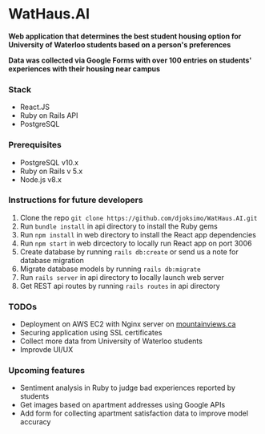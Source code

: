 # WatHaus.AI

**Web application that determines the best student housing option for University of Waterloo students based on a person's preferences**

**Data was collected via Google Forms with over 100 entries on students' experiences with their housing near campus**

### Stack

* React.JS
* Ruby on Rails API
* PostgreSQL

### Prerequisites

* PostgreSQL v10.x
* Ruby on Rails v 5.x
* Node.js v8.x

### Instructions for future developers

1. Clone the repo ```git clone https://github.com/djoksimo/WatHaus.AI.git ```
2. Run ```bundle install``` in api directory to install the Ruby gems
3. Run ```npm install``` in web directory to install the React app dependencies
4. Run ```npm start``` in web dircectory to locally run React app on port 3006
5. Create database by running ```rails db:create``` or send us a note for database migration
6. Migrate database models by running ```rails db:migrate```
5. Run ```rails server``` in api directory to locally launch web server
6. Get REST api routes by running ```rails routes``` in api directory

### TODOs

* Deployment on AWS EC2 with Nginx server on [mountainviews.ca](https://mountainview.ca)
* Securing application using SSL certificates
* Collect more data from University of Waterloo students
* Improvde UI/UX

### Upcoming features

* Sentiment analysis in Ruby to judge bad experiences reported by students
* Get images based on apartment addresses using Google APIs
* Add form for collecting apartment satisfaction data to improve model accuracy
